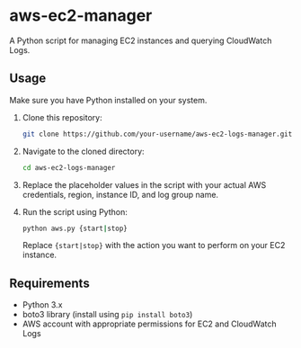 # aws-ec2-manager
A Python script for managing EC2 instances and querying CloudWatch Logs.

## Usage

Make sure you have Python installed on your system.

1. Clone this repository:

    ```bash
    git clone https://github.com/your-username/aws-ec2-logs-manager.git
    ```

2. Navigate to the cloned directory:

    ```bash
    cd aws-ec2-logs-manager
    ```

3. Replace the placeholder values in the script with your actual AWS credentials, region, instance ID, and log group name.

4. Run the script using Python:

    ```bash
    python aws.py {start|stop}
    ```

    Replace `{start|stop}` with the action you want to perform on your EC2 instance.

## Requirements

- Python 3.x
- boto3 library (install using `pip install boto3`)
- AWS account with appropriate permissions for EC2 and CloudWatch Logs
